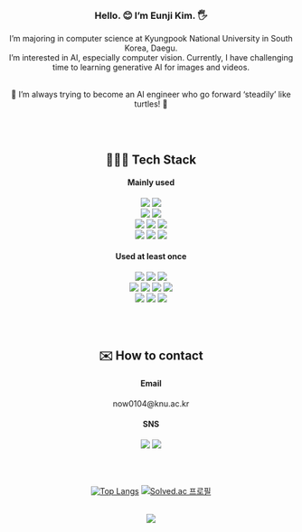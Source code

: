 <div align=center>
<br>
<h3>Hello. 😊 I’m Eunji Kim. 🖐️</h3>

I’m majoring in computer science at Kyungpook National University in South Korea, Daegu. <br>
I’m interested in AI, especially computer vision. Currently, I have challenging time to learning generative AI for images and videos.

<br>
🐢 I’m always trying to become an AI engineer who go forward ‘steadily’ like turtles! 🐢

<br><br>

<div align=center> 
  <h2>👩🏻‍💻 Tech Stack</h2>
  <h4>Mainly used</h4>  
  <img src="https://img.shields.io/badge/python-3776AB?style=for-the-badge&logo=python&logoColor=white"> 
  <img src="https://img.shields.io/badge/c++-00599C?style=for-the-badge&logo=c%2B%2B&logoColor=white"><br>
  <img src="https://img.shields.io/badge/pytorch-E4C2C?style=for-the-badge&logo=pytorch&logoColor=white"> 
  <img src="https://img.shields.io/badge/tensorflow-FF6F00?style=for-the-badge&logo=tensorflow&logoColor=white"><br>
  <img src="https://img.shields.io/badge/node.js-339933?style=for-the-badge&logo=Node.js&logoColor=white">
  <img src="https://img.shields.io/badge/flask-000000?style=for-the-badge&logo=flask&logoColor=white">
  <img src="https://img.shields.io/badge/bootstrap-7952B3?style=for-the-badge&logo=bootstrap&logoColor=white"><br>
  <img src="https://img.shields.io/badge/linux-FCC624?style=for-the-badge&logo=linux&logoColor=black"> 
  <img src="https://img.shields.io/badge/github-181717?style=for-the-badge&logo=github&logoColor=white">
  <img src="https://img.shields.io/badge/git-F05032?style=for-the-badge&logo=git&logoColor=white">
  <br> 
  <h4>Used at least once</h4> 
  <img src="https://img.shields.io/badge/Java-007396?style=for-the-badge&logo=java&logoColor=white"> 
  <img src="https://img.shields.io/badge/javascript-F7DF1E?style=for-the-badge&logo=javascript&logoColor=black"> 
  <img src="https://img.shields.io/badge/c-A8B9CC?style=for-the-badge&logo=C&logoColor=white"><br>
  <img src="https://img.shields.io/badge/SpringBoot-6DB33F?style=for-the-badge&logo=springBoot&logoColor=white">
  <img src="https://img.shields.io/badge/html5-E34F26?style=for-the-badge&logo=html5&logoColor=white"> 
  <img src="https://img.shields.io/badge/css-1572B6?style=for-the-badge&logo=css3&logoColor=white"> 
  <img src="https://img.shields.io/badge/jquery-0769AD?style=for-the-badge&logo=jquery&logoColor=white">
  <br>
  <img src="https://img.shields.io/badge/firebase-FFCA28?style=for-the-badge&logo=firebase&logoColor=white">
  <img src="https://img.shields.io/badge/android-3DDC84?style=for-the-badge&logo=android&logoColor=white">
  <img src="https://img.shields.io/badge/flutter-02569B?style=for-the-badge&logo=flutter&logoColor=white">
  <br>
</div>

<br><br>
<div align=center>
<h2>✉️ How to contact</h2>
<h4>Email</h4>
now0104@knu.ac.kr
<h4>SNS</h4>
<a href="https://mobuk.tistory.com/" target="_blank"><img src="https://img.shields.io/badge/tistory-000000?style=flat-square&logo=tistory&logoColor=white"/></a>
<a href="https://instagram.com/mobuk0104" target="_blank"><img src="https://img.shields.io/badge/instagram-E4405F?style=flat-square&logo=instagram&logoColor=white"/></a>
</div>

<br><br>
<div align=center>
  
  [![Top Langs](https://github-readme-stats.vercel.app/api/top-langs/?username=EunjiKim02&layout=compact&theme=merko&hide=jupyter%20notebook)](https://github.com/anuraghazra/github-readme-stats)
  [![Solved.ac
  프로필](http://mazassumnida.wtf/api/v2/generate_badge?boj=now0104)](https://solved.ac/now0104)

<br>

  <picture>
  <source
    srcset="https://github-readme-stats.vercel.app/api?username=EunjiKim02&show_icons=true&theme=merko"
    media="(prefers-color-scheme: dark)"
  />
  <source
    srcset="https://github-readme-stats.vercel.app/api?username=mEunjiKim02&show_icons=true"
    media="(prefers-color-scheme: light), (prefers-color-scheme: no-preference)"
  />
  <img src="https://github-readme-stats.vercel.app/api?username=EunjiKim02&show_icons=true" />
</picture>
  
</div>


